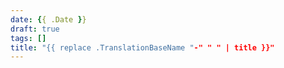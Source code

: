 ```yaml
---
date: {{ .Date }}
draft: true
tags: []
title: "{{ replace .TranslationBaseName "-" " " | title }}"
---
```

